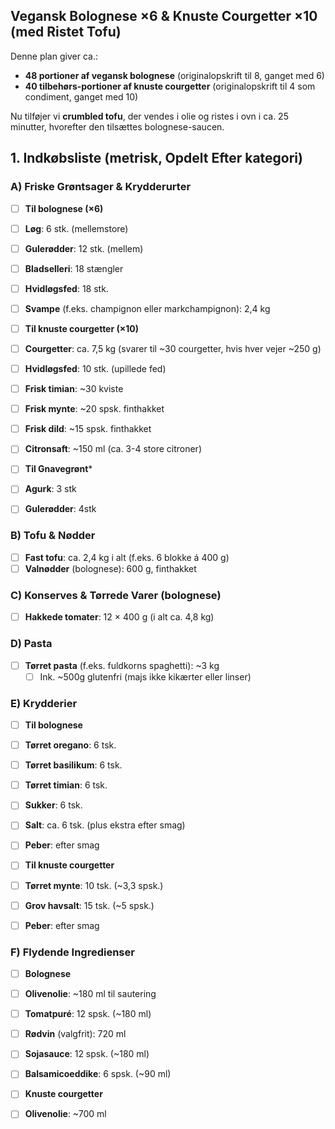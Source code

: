 ## Vegansk Bolognese ×6 & Knuste Courgetter ×10 (med Ristet Tofu)

Denne plan giver ca.:  
- **48 portioner af vegansk bolognese** (originalopskrift til 8, ganget med 6)  
- **40 tilbehørs-portioner af knuste courgetter** (originalopskrift til 4 som condiment, ganget med 10)  

Nu tilføjer vi **crumbled tofu**, der vendes i olie og ristes i ovn i ca. 25 minutter, hvorefter den tilsættes bolognese-saucen.

## 1. Indkøbsliste (metrisk, Opdelt Efter kategori)

### A) Friske Grøntsager & Krydderurter

- [ ] **Til bolognese (×6)**  
- [ ] **Løg**: 6 stk. (mellemstore)  
- [ ] **Gulerødder**: 12 stk. (mellem)  
- [ ] **Bladselleri**: 18 stængler  
- [ ] **Hvidløgsfed**: 18 stk.  
- [ ] **Svampe** (f.eks. champignon eller markchampignon): 2,4 kg  

- [ ] **Til knuste courgetter (×10)**  
- [ ] **Courgetter**: ca. 7,5 kg (svarer til ~30 courgetter, hvis hver vejer ~250 g)  
- [ ] **Hvidløgsfed**: 10 stk. (upillede fed)  
- [ ] **Frisk timian**: ~30 kviste  
- [ ] **Frisk mynte**: ~20 spsk. finthakket  
- [ ] **Frisk dild**: ~15 spsk. finthakket  
- [ ] **Citronsaft**: ~150 ml (ca. 3-4 store citroner)

- [ ] **Til Gnavegrønt***
- [ ] **Agurk**: 3 stk
- [ ] **Gulerødder**: 4stk

### B) Tofu & Nødder

- [ ] **Fast tofu**: ca. 2,4 kg i alt (f.eks. 6 blokke á 400 g)  
- [ ] **Valnødder** (bolognese): 600 g, finthakket

### C) Konserves & Tørrede Varer (bolognese)

- [ ] **Hakkede tomater**: 12 × 400 g (i alt ca. 4,8 kg)

### D) Pasta

- [ ] **Tørret pasta** (f.eks. fuldkorns spaghetti): ~3 kg
	- [ ] Ink. ~500g glutenfri (majs ikke kikærter eller linser)

### E) Krydderier

- [ ] **Til bolognese**  
- [ ] **Tørret oregano**: 6 tsk.  
- [ ] **Tørret basilikum**: 6 tsk.  
- [ ] **Tørret timian**: 6 tsk.  
- [ ] **Sukker**: 6 tsk.  
- [ ] **Salt**: ca. 6 tsk. (plus ekstra efter smag)  
- [ ] **Peber**: efter smag  

- [ ] **Til knuste courgetter**  
- [ ] **Tørret mynte**: 10 tsk. (~3,3 spsk.)  
- [ ] **Grov havsalt**: 15 tsk. (~5 spsk.)  
- [ ] **Peber**: efter smag  

### F) Flydende Ingredienser

- [ ] **Bolognese**  
- [ ] **Olivenolie**: ~180 ml til sautering  
- [ ] **Tomatpuré**: 12 spsk. (~180 ml)  
- [ ] **Rødvin** (valgfrit): 720 ml  
- [ ] **Sojasauce**: 12 spsk. (~180 ml)  
- [ ] **Balsamicoeddike**: 6 spsk. (~90 ml)

- [ ] **Knuste courgetter**  
- [ ] **Olivenolie**: ~700 ml  
